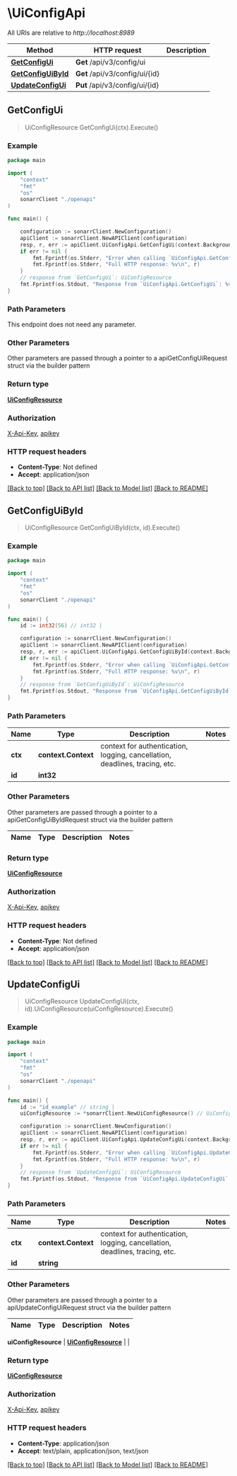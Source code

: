 # \UiConfigApi

All URIs are relative to *http://localhost:8989*

Method | HTTP request | Description
------------- | ------------- | -------------
[**GetConfigUi**](UiConfigApi.md#GetConfigUi) | **Get** /api/v3/config/ui | 
[**GetConfigUiById**](UiConfigApi.md#GetConfigUiById) | **Get** /api/v3/config/ui/{id} | 
[**UpdateConfigUi**](UiConfigApi.md#UpdateConfigUi) | **Put** /api/v3/config/ui/{id} | 



## GetConfigUi

> UiConfigResource GetConfigUi(ctx).Execute()



### Example

```go
package main

import (
    "context"
    "fmt"
    "os"
    sonarrClient "./openapi"
)

func main() {

    configuration := sonarrClient.NewConfiguration()
    apiClient := sonarrClient.NewAPIClient(configuration)
    resp, r, err := apiClient.UiConfigApi.GetConfigUi(context.Background()).Execute()
    if err != nil {
        fmt.Fprintf(os.Stderr, "Error when calling `UiConfigApi.GetConfigUi``: %v\n", err)
        fmt.Fprintf(os.Stderr, "Full HTTP response: %v\n", r)
    }
    // response from `GetConfigUi`: UiConfigResource
    fmt.Fprintf(os.Stdout, "Response from `UiConfigApi.GetConfigUi`: %v\n", resp)
}
```

### Path Parameters

This endpoint does not need any parameter.

### Other Parameters

Other parameters are passed through a pointer to a apiGetConfigUiRequest struct via the builder pattern


### Return type

[**UiConfigResource**](UiConfigResource.md)

### Authorization

[X-Api-Key](../README.md#X-Api-Key), [apikey](../README.md#apikey)

### HTTP request headers

- **Content-Type**: Not defined
- **Accept**: application/json

[[Back to top]](#) [[Back to API list]](../README.md#documentation-for-api-endpoints)
[[Back to Model list]](../README.md#documentation-for-models)
[[Back to README]](../README.md)


## GetConfigUiById

> UiConfigResource GetConfigUiById(ctx, id).Execute()



### Example

```go
package main

import (
    "context"
    "fmt"
    "os"
    sonarrClient "./openapi"
)

func main() {
    id := int32(56) // int32 | 

    configuration := sonarrClient.NewConfiguration()
    apiClient := sonarrClient.NewAPIClient(configuration)
    resp, r, err := apiClient.UiConfigApi.GetConfigUiById(context.Background(), id).Execute()
    if err != nil {
        fmt.Fprintf(os.Stderr, "Error when calling `UiConfigApi.GetConfigUiById``: %v\n", err)
        fmt.Fprintf(os.Stderr, "Full HTTP response: %v\n", r)
    }
    // response from `GetConfigUiById`: UiConfigResource
    fmt.Fprintf(os.Stdout, "Response from `UiConfigApi.GetConfigUiById`: %v\n", resp)
}
```

### Path Parameters


Name | Type | Description  | Notes
------------- | ------------- | ------------- | -------------
**ctx** | **context.Context** | context for authentication, logging, cancellation, deadlines, tracing, etc.
**id** | **int32** |  | 

### Other Parameters

Other parameters are passed through a pointer to a apiGetConfigUiByIdRequest struct via the builder pattern


Name | Type | Description  | Notes
------------- | ------------- | ------------- | -------------


### Return type

[**UiConfigResource**](UiConfigResource.md)

### Authorization

[X-Api-Key](../README.md#X-Api-Key), [apikey](../README.md#apikey)

### HTTP request headers

- **Content-Type**: Not defined
- **Accept**: application/json

[[Back to top]](#) [[Back to API list]](../README.md#documentation-for-api-endpoints)
[[Back to Model list]](../README.md#documentation-for-models)
[[Back to README]](../README.md)


## UpdateConfigUi

> UiConfigResource UpdateConfigUi(ctx, id).UiConfigResource(uiConfigResource).Execute()



### Example

```go
package main

import (
    "context"
    "fmt"
    "os"
    sonarrClient "./openapi"
)

func main() {
    id := "id_example" // string | 
    uiConfigResource := *sonarrClient.NewUiConfigResource() // UiConfigResource |  (optional)

    configuration := sonarrClient.NewConfiguration()
    apiClient := sonarrClient.NewAPIClient(configuration)
    resp, r, err := apiClient.UiConfigApi.UpdateConfigUi(context.Background(), id).UiConfigResource(uiConfigResource).Execute()
    if err != nil {
        fmt.Fprintf(os.Stderr, "Error when calling `UiConfigApi.UpdateConfigUi``: %v\n", err)
        fmt.Fprintf(os.Stderr, "Full HTTP response: %v\n", r)
    }
    // response from `UpdateConfigUi`: UiConfigResource
    fmt.Fprintf(os.Stdout, "Response from `UiConfigApi.UpdateConfigUi`: %v\n", resp)
}
```

### Path Parameters


Name | Type | Description  | Notes
------------- | ------------- | ------------- | -------------
**ctx** | **context.Context** | context for authentication, logging, cancellation, deadlines, tracing, etc.
**id** | **string** |  | 

### Other Parameters

Other parameters are passed through a pointer to a apiUpdateConfigUiRequest struct via the builder pattern


Name | Type | Description  | Notes
------------- | ------------- | ------------- | -------------

 **uiConfigResource** | [**UiConfigResource**](UiConfigResource.md) |  | 

### Return type

[**UiConfigResource**](UiConfigResource.md)

### Authorization

[X-Api-Key](../README.md#X-Api-Key), [apikey](../README.md#apikey)

### HTTP request headers

- **Content-Type**: application/json
- **Accept**: text/plain, application/json, text/json

[[Back to top]](#) [[Back to API list]](../README.md#documentation-for-api-endpoints)
[[Back to Model list]](../README.md#documentation-for-models)
[[Back to README]](../README.md)

